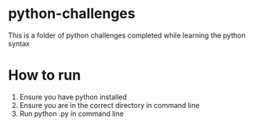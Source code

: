 # python-challenges
This is a folder of python challenges completed while learning the python syntax

# How to run
1. Ensure you have python installed
2. Ensure you are in the correct directory in command line
3. Run python <FILENAME>.py in command line
